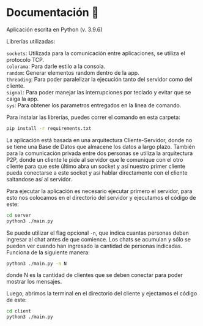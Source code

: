 # Documentación 🎨

Aplicación escrita en Python (v. 3.9.6)

Librerías utilizadas:

  `sockets`: Utilizada para la comunicación entre aplicaciones, se utiliza el protocolo TCP.  
  `colorama`: Para darle estilo a la consola.  
  `random`: Generar elementos random dentro de la app.  
  `threading`: Para poder paralelizar la ejecución tanto del servidor como del cliente.  
  `signal`: Para poder manejar las interrupciones por teclado y evitar que se caiga la app.  
  `sys`: Para obtener los parametros entregados en la linea de comando.

Para instalar las librerías, puedes correr el comando en esta carpeta:

```bash
pip install -r requirements.txt
```
  
La aplicación está basada en una arquitectura Cliente-Servidor, donde no se tiene una Base de Datos que almacene los datos a largo plazo. También para la comunicación privada entre dos personas se utiliza la arquitectura P2P, donde un cliente le pide al servidor que le comunique con el otro cliente para que este último abra un socket y así nuestro primer cliente pueda conectarse a este socket y así hablar directamente con el cliente saltandose así al servidor.

Para ejecutar la aplicación es necesario ejecutar primero el servidor, para esto nos colocamos en el directorio del servidor y ejecutamos el código de este:

```bash
cd server
python3 ./main.py
```

Se puede utilizar el flag opcional `-n`, que indica cuantas personas deben ingresar al chat antes de que comience. Los chats se acumulan y sólo se pueden ver cuando han ingresado la cantidad de personas indicadas. Funciona de la siguiente manera:

```bash
python3 ./main.py -n N
```

donde N es la cantidad de clientes que se deben conectar para poder mostrar los mensajes.

Luego, abrimos la terminal en el directorio del cliente y ejectamos el código de este:

```bash
cd client
python3 ./main.py
```
